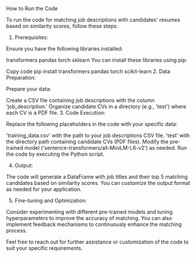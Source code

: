 How to Run the Code

To run the code for matching job descriptions with candidates' resumes based on similarity scores, follow these steps:

1. Prerequisites:

Ensure you have the following libraries installed:

transformers
pandas
torch
sklearn
You can install these libraries using pip:

Copy code
pip install transformers pandas torch scikit-learn
2. Data Preparation:

Prepare your data:

Create a CSV file containing job descriptions with the column 'job_description.'
Organize candidate CVs in a directory (e.g., 'test') where each CV is a PDF file.
3. Code Execution:

Replace the following placeholders in the code with your specific data:

'training_data.csv' with the path to your job descriptions CSV file.
'test' with the directory path containing candidate CVs (PDF files).
Modify the pre-trained model ('sentence-transformers/all-MiniLM-L6-v2') as needed.
Run the code by executing the Python script.

4. Output:

The code will generate a DataFrame with job titles and their top 5 matching candidates based on similarity scores. You can customize the output format as needed for your application.

5. Fine-tuning and Optimization:

Consider experimenting with different pre-trained models and tuning hyperparameters to improve the accuracy of matching. You can also implement feedback mechanisms to continuously enhance the matching process.

Feel free to reach out for further assistance or customization of the code to suit your specific requirements.